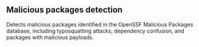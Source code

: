 ## Malicious packages detection
Detects malicious packages identified in the OpenSSF Malicious Packages database, including typosquatting attacks, dependency confusion, and packages with malicious payloads.